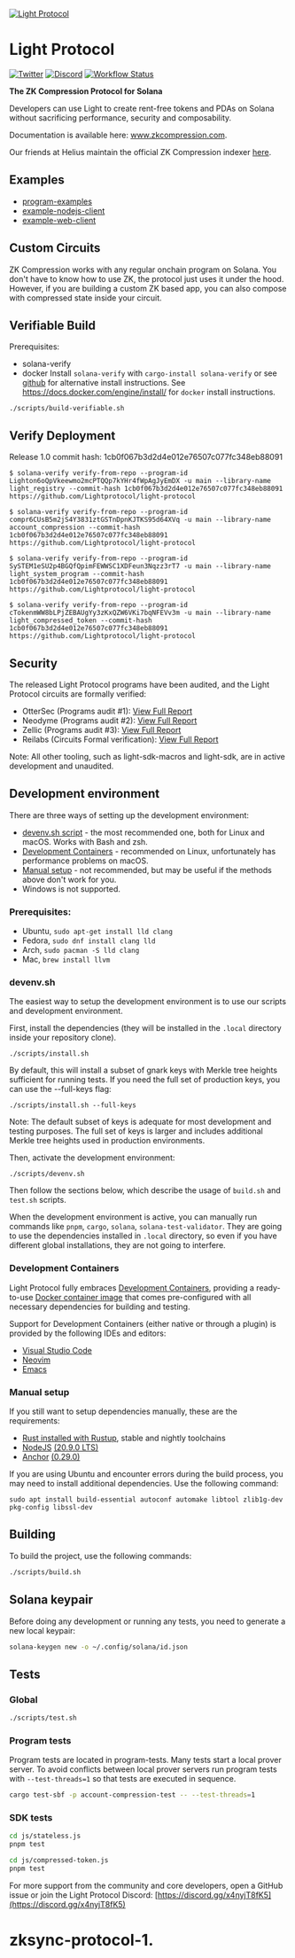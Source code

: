 [![Light Protocol](assets/logo.svg)](https://lightprotocol.com)

# Light Protocol

[![Twitter](https://img.shields.io/twitter/follow/LightProtocol)](https://x.com/lightprotocol)
[![Discord](https://img.shields.io/discord/892771619687268383?label=discord&logo=discord)](https://discord.gg/WDAAaX6je2)
[![Workflow Status](https://github.com/Lightprotocol/light-protocol/actions/workflows/rust.yml/badge.svg)](https://github.com/Lightprotocol/light-protocol/actions?query=workflow)

**The ZK Compression Protocol for Solana**

Developers can use Light to create rent-free tokens and PDAs on Solana without
sacrificing performance, security and composability.

Documentation is available here: www.zkcompression.com.

Our friends at Helius maintain the official ZK Compression indexer [here](https://github.com/helius-labs/photon).

## Examples

- [program-examples](https://github.com/Lightprotocol/program-examples)
- [example-nodejs-client](https://github.com/Lightprotocol/example-nodejs-client)
- [example-web-client](https://github.com/Lightprotocol/example-web-client)

## Custom Circuits

ZK Compression works with any regular onchain program on Solana. You don't have
to know how to use ZK, the protocol just uses it under the hood. However, if you
are building a custom ZK based app, you can also compose with compressed state
inside your circuit.

## Verifiable Build

Prerequisites:

- solana-verify
- docker
  Install `solana-verify` with `cargo-install solana-verify` or see [github](https://github.com/Ellipsis-Labs/solana-verifiable-build) for alternative install instructions.
  See https://docs.docker.com/engine/install/ for `docker` install instructions.

```
./scripts/build-verifiable.sh
```

## Verify Deployment

Release 1.0 commit hash: 1cb0f067b3d2d4e012e76507c077fc348eb88091

```
$ solana-verify verify-from-repo --program-id Lighton6oQpVkeewmo2mcPTQQp7kYHr4fWpAgJyEmDX -u main --library-name light_registry --commit-hash 1cb0f067b3d2d4e012e76507c077fc348eb88091 https://github.com/Lightprotocol/light-protocol
```

```
$ solana-verify verify-from-repo --program-id compr6CUsB5m2jS4Y3831ztGSTnDpnKJTKS95d64XVq -u main --library-name account_compression --commit-hash 1cb0f067b3d2d4e012e76507c077fc348eb88091 https://github.com/Lightprotocol/light-protocol
```

```
$ solana-verify verify-from-repo --program-id SySTEM1eSU2p4BGQfQpimFEWWSC1XDFeun3Nqzz3rT7 -u main --library-name light_system_program --commit-hash 1cb0f067b3d2d4e012e76507c077fc348eb88091 https://github.com/Lightprotocol/light-protocol
```

```
$ solana-verify verify-from-repo --program-id cTokenmWW8bLPjZEBAUgYy3zKxQZW6VKi7bqNFEVv3m -u main --library-name light_compressed_token --commit-hash 1cb0f067b3d2d4e012e76507c077fc348eb88091 https://github.com/Lightprotocol/light-protocol
```

## Security

The released Light Protocol programs have been audited, and the Light Protocol circuits are formally verified:

- OtterSec (Programs audit #1): [View Full Report](https://github.com/Lightprotocol/light-protocol/tree/main/audits/ottersec_v1_audit.pdf)
- Neodyme (Programs audit #2): [View Full Report](https://github.com/Lightprotocol/light-protocol/tree/main/audits/neodyme_v1_audit.pdf)
- Zellic (Programs audit #3): [View Full Report](https://github.com/Lightprotocol/light-protocol/blob/main/audits/zellic_v1_audit.pdf)
- Reilabs (Circuits Formal verification): [View Full Report](https://github.com/Lightprotocol/light-protocol/tree/main/audits/reilabs_circuits_formal_verification_report.pdf)

Note: All other tooling, such as light-sdk-macros and light-sdk, are in active development and unaudited.

## Development environment

There are three ways of setting up the development environment:

- [devenv.sh script](#devenv.sh) - the most recommended one, both for Linux and
  macOS. Works with Bash and zsh.
- [Development Containers](#development-containers) - recommended on Linux,
  unfortunately has performance problems on macOS.
- [Manual setup](#manual-setup) - not recommended, but may be useful if the
  methods above don't work for you.
- Windows is not supported.

### Prerequisites:

- Ubuntu, `sudo apt-get install lld clang`
- Fedora, `sudo dnf install clang lld`
- Arch, `sudo pacman -S lld clang`
- Mac, `brew install llvm`

### devenv.sh

The easiest way to setup the development environment is to use our scripts
and development environment.

First, install the dependencies (they will be installed in the `.local`
directory inside your repository clone).

```
./scripts/install.sh
```

By default, this will install a subset of gnark keys with Merkle tree heights sufficient for running tests. If you need the full set of production keys, you can use the --full-keys flag:

```
./scripts/install.sh --full-keys
```

Note: The default subset of keys is adequate for most development and testing purposes. The full set of keys is larger and includes additional Merkle tree heights used in production environments.

Then, activate the development environment:

```
./scripts/devenv.sh
```

Then follow the sections below, which describe the usage of `build.sh` and
`test.sh` scripts.

When the development environment is active, you can manually run commands
like `pnpm`, `cargo`, `solana`, `solana-test-validator`. They are going to
use the dependencies installed in `.local` directory, so even if you have
different global installations, they are not going to interfere.

### Development Containers

Light Protocol fully embraces [Development Containers](https://containers.dev/),
providing a ready-to-use
[Docker container image](https://github.com/Lightprotocol/dockerfiles/pkgs/container/devcontainer)
that comes pre-configured with all necessary dependencies for building and testing.

Support for Development Containers (either native or through a plugin) is
provided by the following IDEs and editors:

- [Visual Studio Code](https://code.visualstudio.com/docs/devcontainers/containers)
- [Neovim](https://github.com/esensar/nvim-dev-container)
- [Emacs](https://github.com/emacs-lsp/lsp-docker)

### Manual setup

If you still want to setup dependencies manually, these are the requirements:

- [Rust installed with Rustup](https://rustup.rs/), stable and nightly toolchains
- [NodeJS](https://nodejs.org/) [(20.9.0 LTS)](https://nodejs.org/en/blog/release/v20.9.0)
- [Anchor](https://www.anchor-lang.com/) [(0.29.0)](https://crates.io/crates/anchor-cli/0.29.0)

If you are using Ubuntu and encounter errors during the build process, you may need to install additional dependencies. Use the following command:

```
sudo apt install build-essential autoconf automake libtool zlib1g-dev pkg-config libssl-dev
```

## Building

To build the project, use the following commands:

```bash
./scripts/build.sh
```

## Solana keypair

Before doing any development or running any tests, you need to generate a new
local keypair:

```bash
solana-keygen new -o ~/.config/solana/id.json
```

## Tests

### Global

```bash
./scripts/test.sh
```

### Program tests

Program tests are located in program-tests.
Many tests start a local prover server.
To avoid conflicts between local prover servers run program tests with `--test-threads=1` so that tests are executed in sequence.

```bash
cargo test-sbf -p account-compression-test -- --test-threads=1
```

### SDK tests

```bash
cd js/stateless.js
pnpm test
```

```bash
cd js/compressed-token.js
pnpm test
```

For more support from the community and core developers, open a GitHub issue or join the Light Protocol
Discord: [https://discord.gg/x4nyjT8fK5](https://discord.gg/x4nyjT8fK5)
# zksync-protocol-1.
